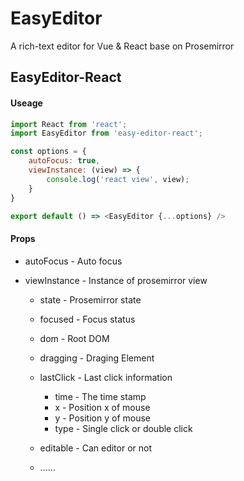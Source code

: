 # EasyEditor
A rich-text editor for Vue &amp; React base on Prosemirror


## EasyEditor-React

#### Useage
```js
import React from 'react';
import EasyEditor from 'easy-editor-react';

const options = {
    autoFocus: true,
    viewInstance: (view) => {
        console.log('react view', view);
    }
}

export default () => <EasyEditor {...options} />
```

#### Props

- autoFocus - Auto focus

- viewInstance - Instance of prosemirror view
    - state - Prosemirror state

    - focused - Focus status

    - dom - Root DOM

    - dragging - Draging Element

    - lastClick - Last click information
        - time - The time stamp
        - x - Position x of mouse
        - y - Position y of mouse
        - type - Single click or double click
    
    - editable - Can editor or not

    - ......